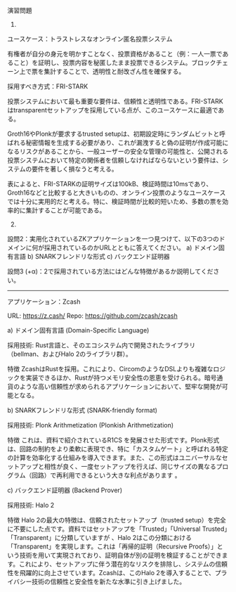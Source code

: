 演習問題

1.

ユースケース：トラストレスなオンライン匿名投票システム

有権者が自分の身元を明かすことなく、投票資格があること（例：一人一票であること）を証明し、投票内容を秘匿したまま投票できるシステム。ブロックチェーン上で票を集計することで、透明性と耐改ざん性を確保する。


採用すべき方式：FRI-STARK 

投票システムにおいて最も重要な要件は、信頼性と透明性である。FRI-STARKはtransparentセットアップを採用している点が、このユースケースに最適である。

Groth16やPlonkが要求するtrusted setupは、初期設定時にランダムビットと呼ばれる秘密情報を生成する必要があり、これが漏洩すると偽の証明が作成可能になるリスクがあることから、一般ユーザーの安全な管理の可能性と、公開される投票システムにおいて特定の関係者を信頼しなければならないという要件は、システムの要件を著しく損なうと考える。

表によると、FRI-STARKの証明サイズは100kB、検証時間は10msであり、Groth16などと比較すると大きいものの、オンライン投票のようなユースケースでは十分に実用的だと考える。特に、検証時間が比較的短いため、多数の票を効率的に集計することが可能である。


2. 
設問2：実用化されているZKアプリケーションを一つ見つけて、以下の3つのドメインに何が採用されているのかURLとともに答えてください。
a) ドメイン固有言語
b) SNARKフレンドリな形式
c) バックエンド証明器

設問3 (+α)：2で採用されている方法にはどんな特徴があるか説明してください。

---
アプリケーション：Zcash

URL: https://z.cash/
Repo: https://github.com/zcash/zcash

a) ドメイン固有言語 (Domain-Specific Language)

採用技術: Rust言語と、そのエコシステム内で開発されたライブラリ（bellman、およびHalo 2のライブラリ群）。


特徴
ZcashはRustを採用。これにより、CircomのようなDSLよりも複雑なロジックを実装できるほか、Rustが持つメモリ安全性の恩恵を受けられる。暗号通貨のような高い信頼性が求められるアプリケーションにおいて、堅牢な開発が可能となる。

b) SNARKフレンドリな形式 (SNARK-friendly format)

採用技術: Plonk Arithmetization (Plonkish Arithmetization)


特徴
これは、資料で紹介されているR1CS を発展させた形式です。Plonk形式は、回路の制約をより柔軟に表現でき、特に「カスタムゲート」と呼ばれる特定の計算を効率化する仕組みを導入できます。また、この形式はユニバーサルなセットアップと相性が良く、一度セットアップを行えば、同じサイズの異なるプログラム（回路）で再利用できるという大きな利点があります 。

c) バックエンド証明器 (Backend Prover)

採用技術: Halo 2

特徴
Halo 2の最大の特徴は、信頼されたセットアップ（trusted setup）を完全に不要にした点です。資料ではセットアップを「Trusted」「Universal Trusted」「Transparent」に分類していますが 、Halo 2はこの分類における「Transparent」を実現します。これは「再帰的証明（Recursive Proofs）」という技術を用いて実現されており、証明自体が別の証明を検証することができます。これにより、セットアップに伴う潜在的なリスクを排除し、システムの信頼性を飛躍的に向上させています。Zcashは、このHalo 2を導入することで、プライバシー技術の信頼性と安全性を新たな水準に引き上げました。
